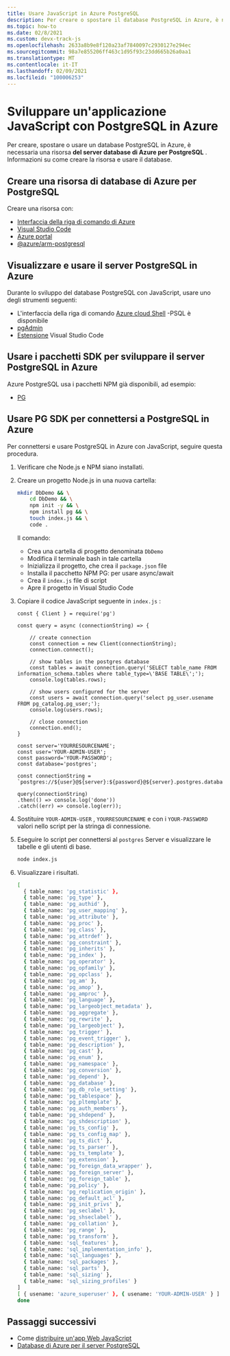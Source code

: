 ```yaml
---
title: Usare JavaScript in Azure PostgreSQL
description: Per creare o spostare il database PostgreSQL in Azure, è necessaria una risorsa PostgreSQL.
ms.topic: how-to
ms.date: 02/8/2021
ms.custom: devx-track-js
ms.openlocfilehash: 2633a8b9e8f120a23af7840097c2930127e294ec
ms.sourcegitcommit: 98a7e855206ff463c1d95f93c23dd665b26a0aa1
ms.translationtype: MT
ms.contentlocale: it-IT
ms.lasthandoff: 02/09/2021
ms.locfileid: "100006253"
---
```

# <a name="develop-a-javascript-application-with-postgresql-on-azure"></a>Sviluppare un'applicazione JavaScript con PostgreSQL in Azure

Per creare, spostare o usare un database PostgreSQL in Azure, è necessaria una risorsa **del server database di Azure per PostgreSQL** . Informazioni su come creare la risorsa e usare il database.

## <a name="create-an-azure-database-for-postgresql-resource"></a>Creare una risorsa di database di Azure per PostgreSQL 

Creare una risorsa con:

* [Interfaccia della riga di comando di Azure](../with-azure-cli/create-postgresql-server-resource.md)
* [Visual Studio Code](../with-visual-studio-code/create-azure-database.md#create-a-postgresql-database)
* [Azure portal](https://ms.portal.azure.com/#create/Microsoft.PostgreSQLServer)
* [@azure/arm-postgresql](https://www.npmjs.com/package/@azure/arm-postgresql)

## <a name="view-and-use-your-postgresql-server-on-azure"></a>Visualizzare e usare il server PostgreSQL in Azure
Durante lo sviluppo del database PostgreSQL con JavaScript, usare uno degli strumenti seguenti:

* L'interfaccia della riga di comando [Azure cloud Shell](https://shell.azure.com/) -PSQL è disponibile
* [pgAdmin](https://www.pgadmin.org/)
* [Estensione](https://marketplace.visualstudio.com/items?itemName=ms-azuretools.vscode-cosmosdb) Visual Studio Code

## <a name="use-sdk-packages-to-develop-your-postgresql-server-on-azure"></a>Usare i pacchetti SDK per sviluppare il server PostgreSQL in Azure

Azure PostgreSQL usa i pacchetti NPM già disponibili, ad esempio:

* [PG](https://www.npmjs.com/package/pg)

## <a name="use-pg-sdk-to-connect-to-postgresql-on-azure"></a>Usare PG SDK per connettersi a PostgreSQL in Azure

Per connettersi e usare PostgreSQL in Azure con JavaScript, seguire questa procedura.

1. Verificare che Node.js e NPM siano installati.
1. Creare un progetto Node.js in una nuova cartella:

    ```bash
    mkdir DbDemo && \
        cd DbDemo && \
        npm init -y && \
        npm install pg && \
        touch index.js && \
        code .
    ```

    Il comando:
    * Crea una cartella di progetto denominata `DbDemo`
    * Modifica il terminale bash in tale cartella
    * Inizializza il progetto, che crea il `package.json` file
    * Installa il pacchetto NPM PG: per usare async/await
    * Crea il `index.js` file di script
    * Apre il progetto in Visual Studio Code

1. Copiare il codice JavaScript seguente in `index.js` :

    ```nodejs
    const { Client } = require('pg')
    
    const query = async (connectionString) => {
        
        // create connection
        const connection = new Client(connectionString);
        connection.connect();
        
        // show tables in the postgres database
        const tables = await connection.query('SELECT table_name FROM information_schema.tables where table_type=\'BASE TABLE\';');
        console.log(tables.rows);
    
        // show users configured for the server
        const users = await connection.query('select pg_user.usename FROM pg_catalog.pg_user;');
        console.log(users.rows);
        
        // close connection
        connection.end();
    }
    
    const server='YOURRESOURCENAME';
    const user='YOUR-ADMIN-USER';
    const password='YOUR-PASSWORD';
    const database='postgres';

    const connectionString = `postgres://${user}@${server}:${password}@${server}.postgres.database.azure.com:5432/${database}`;
    
    query(connectionString)
    .then(() => console.log('done'))
    .catch((err) => console.log(err));
    ```

1. Sostituire `YOUR-ADMIN-USER` , `YOURRESOURCENAME` e con i `YOUR-PASSWORD` valori nello script per la stringa di connessione. 

1. Eseguire lo script per connettersi al `postgres` Server e visualizzare le tabelle e gli utenti di base.

    ```bash
    node index.js
    ```

1. Visualizzare i risultati. 

    ```bash
    [
      { table_name: 'pg_statistic' },
      { table_name: 'pg_type' },
      { table_name: 'pg_authid' },
      { table_name: 'pg_user_mapping' },
      { table_name: 'pg_attribute' },
      { table_name: 'pg_proc' },
      { table_name: 'pg_class' },
      { table_name: 'pg_attrdef' },
      { table_name: 'pg_constraint' },
      { table_name: 'pg_inherits' },
      { table_name: 'pg_index' },
      { table_name: 'pg_operator' },
      { table_name: 'pg_opfamily' },
      { table_name: 'pg_opclass' },
      { table_name: 'pg_am' },
      { table_name: 'pg_amop' },
      { table_name: 'pg_amproc' },
      { table_name: 'pg_language' },
      { table_name: 'pg_largeobject_metadata' },
      { table_name: 'pg_aggregate' },
      { table_name: 'pg_rewrite' },
      { table_name: 'pg_largeobject' },
      { table_name: 'pg_trigger' },
      { table_name: 'pg_event_trigger' },
      { table_name: 'pg_description' },
      { table_name: 'pg_cast' },
      { table_name: 'pg_enum' },
      { table_name: 'pg_namespace' },
      { table_name: 'pg_conversion' },
      { table_name: 'pg_depend' },
      { table_name: 'pg_database' },
      { table_name: 'pg_db_role_setting' },
      { table_name: 'pg_tablespace' },
      { table_name: 'pg_pltemplate' },
      { table_name: 'pg_auth_members' },
      { table_name: 'pg_shdepend' },
      { table_name: 'pg_shdescription' },
      { table_name: 'pg_ts_config' },
      { table_name: 'pg_ts_config_map' },
      { table_name: 'pg_ts_dict' },
      { table_name: 'pg_ts_parser' },
      { table_name: 'pg_ts_template' },
      { table_name: 'pg_extension' },
      { table_name: 'pg_foreign_data_wrapper' },
      { table_name: 'pg_foreign_server' },
      { table_name: 'pg_foreign_table' },
      { table_name: 'pg_policy' },
      { table_name: 'pg_replication_origin' },
      { table_name: 'pg_default_acl' },
      { table_name: 'pg_init_privs' },
      { table_name: 'pg_seclabel' },
      { table_name: 'pg_shseclabel' },
      { table_name: 'pg_collation' },
      { table_name: 'pg_range' },
      { table_name: 'pg_transform' },
      { table_name: 'sql_features' },
      { table_name: 'sql_implementation_info' },
      { table_name: 'sql_languages' },
      { table_name: 'sql_packages' },
      { table_name: 'sql_parts' },
      { table_name: 'sql_sizing' },
      { table_name: 'sql_sizing_profiles' }
    ]
    [ { usename: 'azure_superuser' }, { usename: 'YOUR-ADMIN-USER' } ]
    done
    ```

## <a name="next-steps"></a>Passaggi successivi

* Come [distribuire un'app Web JavaScript](../deploy-web-app.md)
* [Database di Azure per il server PostgreSQL](/azure/postgresql/)